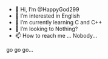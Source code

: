 - 👋 Hi, I’m @HappyGod299
- 👀 I’m interested in English
- 🌱 I’m currently learning C and C++
- 💞️ I’m looking to Nothing?
- 📫 How to reach me ...  Nobody...

<!---
HappyGod299/HappyGod299 is a ✨ special ✨ repository because its `README.md` (this file) appears on your GitHub profile.
You can click the Preview link to take a look at your changes.
--->
go go go...
